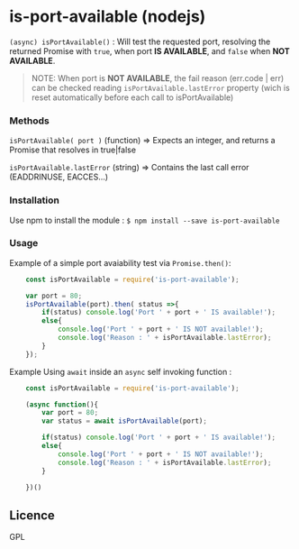 # is-port-available (nodejs)

```(async) isPortAvailable()``` : Will test the requested port, resolving the returned Promise with ```true```, when port **IS AVAILABLE**, and ```false``` when **NOT AVAILABLE**.
> NOTE: When port is **NOT AVAILABLE**, the fail reason (err.code | err) can be checked reading ```isPortAvailable.lastError``` property (wich is reset automatically before each call to isPortAvailable)

### Methods

```isPortAvailable( port )```  (function) => Expects an integer, and returns a Promise that resolves in true|false

```isPortAvailable.lastError``` (string) => Contains the last call error (EADDRINUSE, EACCES...)

### Installation

Use npm to install the module :
```$ npm install --save is-port-available```

### Usage
Example of a simple port avaiability test via ```Promise.then()```:
```javascript
	const isPortAvailable = require('is-port-available');

	var port = 80;
	isPortAvailable(port).then( status =>{
		if(status) console.log('Port ' + port + ' IS available!');
		else{
			console.log('Port ' + port + ' IS NOT available!');
			console.log('Reason : ' + isPortAvailable.lastError);
		}
	});
```
Example Using ```await``` inside an ```async``` self invoking function :
```javascript
	const isPortAvailable = require('is-port-available');

	(async function(){
		var port = 80;
		var status = await isPortAvailable(port);

		if(status) console.log('Port ' + port + ' IS available!');
		else{
			console.log('Port ' + port + ' IS NOT available!');
			console.log('Reason : ' + isPortAvailable.lastError);
		}

	})()
```

## Licence

GPL
